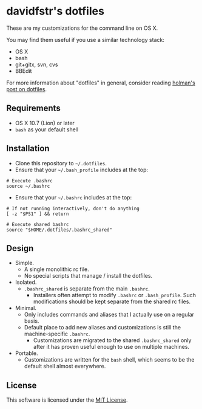# davidfstr's dotfiles

These are my customizations for the command line on OS X.

You may find them useful if you use a similar technology stack:

* OS X
* bash
* git+gitx, svn, cvs
* BBEdit

For more information about "dotfiles" in general, consider reading [holman's post on dotfiles](http://zachholman.com/2010/08/dotfiles-are-meant-to-be-forked/).


## Requirements

* OS X 10.7 (Lion) or later
* `bash` as your default shell


## Installation

* Clone this repository to `~/.dotfiles`.
* Ensure that your `~/.bash_profile` includes at the top:

```
# Execute .bashrc
source ~/.bashrc
```

* Ensure that your `~/.bashrc` includes at the top:

```
# If not running interactively, don't do anything
[ -z "$PS1" ] && return

# Execute shared bashrc
source "$HOME/.dotfiles/.bashrc_shared"
```

## Design

* Simple.
    * A single monolithic rc file.
    * No special scripts that manage / install the dotfiles.
* Isolated.
    * `.bashrc_shared` is separate from the main `.bashrc`.
        * Installers often attempt to modify `.bashrc` or `.bash_profile`.
          Such modifications should be kept separate from the shared rc files.
* Minimal.
    * Only includes commands and aliases that I actually use on a regular basis.
    * Default place to add new aliases and customizations is still the
      machine-specific `.bashrc`.
        * Customizations are migrated to the shared `.bashrc_shared` only
          after it has proven useful enough to use on multiple machines.
* Portable.
    * Customizations are written for the `bash` shell,
      which seems to be the default shell almost everywhere.

## License

This software is licensed under the [MIT License].

[MIT License]: https://github.com/davidfstr/hbencode/blob/master/LICENSE.txt

